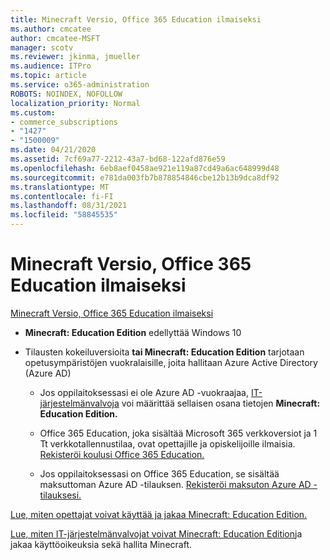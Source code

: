 ```yaml
---
title: Minecraft Versio, Office 365 Education ilmaiseksi
ms.author: cmcatee
author: cmcatee-MSFT
manager: scotv
ms.reviewer: jkinma, jmueller
ms.audience: ITPro
ms.topic: article
ms.service: o365-administration
ROBOTS: NOINDEX, NOFOLLOW
localization_priority: Normal
ms.custom:
- commerce_subscriptions
- "1427"
- "1500009"
ms.date: 04/21/2020
ms.assetid: 7cf69a77-2212-43a7-bd68-122afd876e59
ms.openlocfilehash: 6eb8aef0458ae921e119a87cd49a6ac648999d48
ms.sourcegitcommit: e781da003fb7b878854846cbe12b13b9dca8df92
ms.translationtype: MT
ms.contentlocale: fi-FI
ms.lasthandoff: 08/31/2021
ms.locfileid: "58845535"
---
```

# <a name="minecraft-edition-with-office-365-education-for-free"></a>Minecraft Versio, Office 365 Education ilmaiseksi

[Minecraft Versio, Office 365 Education ilmaiseksi](https://docs.microsoft.com/education/windows/get-minecraft-for-education)
  
- **Minecraft: Education Edition** edellyttää Windows 10

- Tilausten kokeiluversioita **tai Minecraft: Education Edition** tarjotaan opetusympäristöjen vuokralaisille, joita hallitaan Azure Active Directory (Azure AD)

  - Jos oppilaitoksessasi ei ole Azure AD -vuokraajaa, [IT-järjestelmänvalvoja](https://docs.microsoft.com/education/windows/school-get-minecraft) voi määrittää sellaisen osana tietojen **Minecraft: Education Edition.**

  - Office 365 Education, joka sisältää Microsoft 365 verkkoversiot ja 1 Tt verkkotallennustilaa, ovat opettajille ja opiskelijoille ilmaisia. [Rekisteröi koulusi Office 365 Education.](https://www.microsoft.com/education/products/office)

  - Jos oppilaitoksessasi on Office 365 Education, se sisältää maksuttoman Azure AD -tilauksen. [Rekisteröi maksuton Azure AD -tilauksesi.](https://msdn.microsoft.com/library/windows/hardware/mt703369%28v=vs.85%29.aspx)

[Lue, miten opettajat voivat käyttää ja jakaa Minecraft: Education Edition.](https://docs.microsoft.com/education/windows/teacher-get-minecraft)
  
[Lue, miten IT-järjestelmänvalvojat voivat Minecraft: Education Edition](https://docs.microsoft.com/education/windows/school-get-minecraft)ja jakaa käyttöoikeuksia sekä hallita Minecraft.